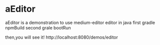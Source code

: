 # aEditor
aEditor is a demonstration to use medium-editor editor in java
first
gradle npmBuild
second
grale bootRun

then,you will see it!
http://localhost:8080/demos/editor


